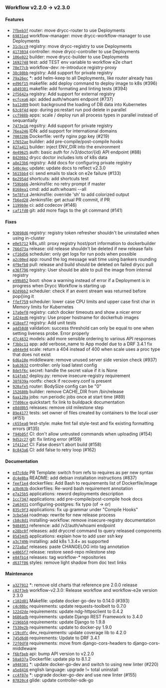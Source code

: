 ### Workflow v2.2.0 -> v2.3.0

#### Features
- [`7fbeb3f`](https://github.com/drycc/charts/commit/7fbeb3f6ed55512a7b032b8d3cb6b735a5abbe80) router: move drycc-router to use Deployments
- [`69831ed`](https://github.com/drycc/charts/commit/69831edd177517883c110cc049d8ae0d1e5150e7) workflow-manager: move drycc-workflow-manager to use Deployments
- [`31cbcc9`](https://github.com/drycc/charts/commit/31cbcc92952cb581f2a8222c07ac601d4a78c997) registry: move drycc-registry to use Deployments
- [`4173034`](https://github.com/drycc/charts/commit/4173034bfd2a0324018dcf85a4a989b0cc56e90b) controller: move drycc-controller to use Deployments
- [`106e022`](https://github.com/drycc/charts/commit/106e022b1721874838e4570c809a214068fbe17f) builder: move drycc-builder to use Deployments
- [`1692748`](https://github.com/drycc/charts/commit/16927489219f8dc04ac253cabaff075600b01791) test: add TEST env variable to workflow e2e chart
- [`78e77cb`](https://github.com/drycc/charts/commit/78e77cb8e7ce5e096829a12c205bd659ae53cab3) workflow-dev: re-introduce registry-proxy
- [`38c80bb`](https://github.com/drycc/charts/commit/38c80bbd74cdc64781ebffb19532ccadffe43027) registry: Add support for private registry
- [`79a26ec`](https://github.com/drycc/charts/commit/79a26ec1b717e71d4bb80a3a70d7bbce4eab35cc) *: add helm-keep to all Deployments, like router already has
- [`ed96f15`](https://github.com/drycc/builder/commit/ed96f1550945218b10b615e3706f3aa94a41ece9) makefile: add deploy command to deploy image to k8s (#396)
- [`a849301`](https://github.com/drycc/builder/commit/a84930170ed9428c00931da89482b782a9df0cd1) makefile: add formating and linting tests (#394)
- [`2f5642a`](https://github.com/drycc/builder/commit/2f5642a4e7e5239ed5d05c819bb75b07a1d55a41) registry: Add support for external registry
- [`ecfcea6`](https://github.com/drycc/controller/commit/ecfcea6129e5ddced353aaa369cfd656f733d9bd) api: added auth/whoami endpoint (#737)
- [`ba12d09`](https://github.com/drycc/controller/commit/ba12d0971f43a085ce1d6d4db0c8bc264968eb96) boot: background the loading of DB data into Kubernetes
- [`63c8f4d`](https://github.com/drycc/controller/commit/63c8f4dfdfe9943801724ffacffb56b70129d063) app: during ps:restart run pod delete in parallel
- [`ccf988b`](https://github.com/drycc/controller/commit/ccf988b3657ac0076b4ec88ef6ce7ee2d6afd8e9) apps: scale / deploy run all process types in parallel instead of sequantially
- [`7473e16`](https://github.com/drycc/dockerbuilder/commit/7473e16ba3a30fc31d51bea80bf1c561d2864aa5) regsitry: Add support for private registry
- [`76ea246`](https://github.com/drycc/router/commit/76ea246732f6987951913877a7d0a24ed0619c9c) IDN: add support for international domains
- [`7003286`](https://github.com/drycc/router/commit/7003286a001933f14625730fd7e3ccc64567142a) Dockerfile: verify nginx pgp key (#219)
- [`1f652ae`](https://github.com/drycc/slugbuilder/commit/1f652aecc7e689eb6b23699ef5f3f8763350c75b) builder: add pre-compile/post-compile hooks
- [`827a411`](https://github.com/drycc/slugbuilder/commit/827a41174d8de6155fa98a0c7b8c619bfa65ac9b) builder: inject ENV_DIR into the environment
- [`4e49625`](https://github.com/drycc/workflow-manager/commit/4e49625317eb3abf415d2d6653b28463121a71ce) auth: basic auth for /v3/doctor/{id} API endpoint (#88)
- [`84206b2`](https://github.com/drycc/workflow-manager/commit/84206b2cac6e5065b6c0bda84a269f1582a06b66) drycc doctor includes lots of k8s data
- [`a8e23b6`](https://github.com/drycc/workflow/commit/a8e23b696ba744a39c5a37afd8d0d13c2abfbbd0) registry: Add docs for configuring private registry
- [`540c4ec`](https://github.com/drycc/workflow/commit/540c4ec1dfcfe021bdbe7fa3631d21fdaeb06056) update: update docs to reflect v2.3.0
- [`5615bb4`](https://github.com/drycc/workflow-cli/commit/5615bb40c59ee68217631132b49c731efe8f6a6e) ci: send emails to slack on e2e failure (#133)
- [`6e2954d`](https://github.com/drycc/workflow-cli/commit/6e2954dd656aa385af75867262566091cb2bffce) shortcuts: add shortcuts test
- [`f59bb66`](https://github.com/drycc/workflow-cli/commit/f59bb66a1bf55a88bd198171bfdef776e5433d85) Jenkinsfile: no retry prompt if master
- [`8168ea1`](https://github.com/drycc/workflow-cli/commit/8168ea1e9b02f7c553d7d6578d90305dd47bd3fd) cmd: add auth:whoami --all
- [`5e78fc4`](https://github.com/drycc/workflow-cli/commit/5e78fc47c5f7d2b9fb9235a023288d8b42b2b863) Jenkinsfile: override 'sh' to add colorized output
- [`fb6ed28`](https://github.com/drycc/workflow-cli/commit/fb6ed281f2425a60fd9c04a2f3d31d06c328c944) Jenkinsfile: get actual PR commit, if PR
- [`1199b9e`](https://github.com/drycc/workflow-cli/commit/1199b9e0ad14453d1eea84dc55d7db58d0e74209) ci: add codecov (#146)
- [`caf1fd0`](https://github.com/drycc/workflow-cli/commit/caf1fd02f267f746be90742ba7ad653f495ad1d0) git: add more flags to the git command (#141)

#### Fixes
- [`93098d6`](https://github.com/drycc/charts/commit/93098d6727a11e6fba88b5d982f789ee9d724c06) registry: registry token refresher shouldn't be uninstalled when using in-cluster
- [`e0e5712`](https://github.com/drycc/builder/commit/e0e5712be8c094a5a685e7fcbf700c31d112f46a) k8s_util: proxy registry host/port information to dockerbuilder
- [`766d73a`](https://github.com/drycc/controller/commit/766d73af2b9e16798a9eedb63ce0683daa84dc94) release: old release shouldn't be deleted if new release fails
- [`cf16d56`](https://github.com/drycc/controller/commit/cf16d565e6d40110d6dfdfe029b8040290a5a79f) scheduler: only get logs for run pods when possible
- [`a2c00ed`](https://github.com/drycc/controller/commit/a2c00edeeea9eb6aa782f88cf466c29c92f9b21e) app: round the log message wait time using bankers rounding
- [`4f9efb0`](https://github.com/drycc/controller/commit/4f9efb042e33e62b9d75eb37c7a8cf8fe118a906) pull: release and build should be deleted on failed drycc pull
- [`e36f796`](https://github.com/drycc/controller/commit/e36f796bc0e7153d1f5649f6b66f8c362c04e785) registry: User should be able to pull the image from internal registry
- [`e99b852`](https://github.com/drycc/controller/commit/e99b852607e0b9b9e74c3d9f9b415d34e03a1a77) boot: show a warning instead of error if a Deployment is in progress when Drycc Workflow is starting up
- [`02d9bb2`](https://github.com/drycc/controller/commit/02d9bb20e358a2cc36fbc3d5170dbcfb099909bc) scheduler: check if an event stream was returned before pop()ing it
- [`ffef759`](https://github.com/drycc/controller/commit/ffef7591a3b4d601ccf4cb37ea304926ee5a00a8) scheduler: lower case CPU limits and upper case first char in Memory limits for Kubernetes
- [`17a0ef0`](https://github.com/drycc/controller/commit/17a0ef03dc20cdf06e192cfe8b7ba19b42bba236) registry: catch docker timeouts and show a nicer error
- [`1d24ed6`](https://github.com/drycc/controller/commit/1d24ed6f651aa19ea58e69f2b3dc647688e25b54) registry: Use proper hostname for dockerhub images
- [`418eef7`](https://github.com/drycc/controller/commit/418eef75539d9c8f3eb25b4b19070925263bffbf) registry: Add unit tests
- [`a4d58d8`](https://github.com/drycc/controller/commit/a4d58d86c22c2c17889a2580c575f8243af45307) validation: success threshold can only be equal to one when setting liveness probe. Error properly
- [`d7c4632`](https://github.com/drycc/controller/commit/d7c46324c1606d66f48b640ea061ac94866bc34a) models: add more sensible ordering to various API responses
- [`f3bbc11`](https://github.com/drycc/controller/commit/f3bbc11dbd2359bb4cde7e2b6d01520f3f66f35e) app: add verbose_name to App model due to a DRF 3.4.1 fix
- [`a044e94`](https://github.com/drycc/controller/commit/a044e947b9c411945b0984b17fe6d4652c4a55df) scale: return a 404 instead of 400 when scale uses a proc type that does not exist
- [`6d6a10e`](https://github.com/drycc/controller/commit/6d6a10e0533c17d16b2e8911cf3080e3e6f53234) middleware: remove unused server side version check (#937)
- [`bab3632`](https://github.com/drycc/controller/commit/bab36325f7f153aa4d1f12bef2adc2f338ae5a37) controller: only load latest config
- [`8de5f6c`](https://github.com/drycc/controller/commit/8de5f6c11bd74afdf53cc8aa8013593a91b71e13) secret: handle the secret value if it is None
- [`614feb7`](https://github.com/drycc/dockerbuilder/commit/614feb79c13aaa79888e581da627106ddd543659) deploy.py: remove insecure-registry requirement
- [`38f839a`](https://github.com/drycc/postgres/commit/38f839a2bfc6ffdc531aa62e1ac900e86189fe77) rootfs: check if recovery.conf is present
- [`920afe5`](https://github.com/drycc/router/commit/920afe5a510718bf4fcfbbdfec2d2ad9ef387459) router: BodySize config can be "0"
- [`152680b`](https://github.com/drycc/slugbuilder/commit/152680b054132d472f3edecda15a10b0d830be00) builder: remove CACHE_DIR from /bin/release
- [`6aa120a`](https://github.com/drycc/workflow-manager/commit/6aa120a6caab3e3c2a507a3eb826ecc2080b6e98) jobs: run periodic jobs once at start time (#89)
- [`7fd06ce`](https://github.com/drycc/workflow/commit/7fd06cec90270907f932f0f2fcf0bbaa606851e8) quickstart: fix link to buildpack documentation
- [`e8dd0b5`](https://github.com/drycc/workflow/commit/e8dd0b5cf676b48bc2186d93e6f9592a1a08fbed) releases: remove old milestone step
- [`89e4177`](https://github.com/drycc/workflow-cli/commit/89e41771867c88808a89d405b51e9a626a55fcf1) tests: set owner of files created by containers to the local user (#151)
- [`c655ea0`](https://github.com/drycc/workflow-cli/commit/c655ea0ceba12a077c6110ff10b873c1c48a4a35) test-style: make fmt fail style-test and fix existing formatting errors (#135)
- [`f94b05f`](https://github.com/drycc/workflow-cli/commit/f94b05f23ffd3f76833f866894c5b62d4eaeed8e) CI: don't allow untrusted commands when uploading (#154)
- [`9d52c27`](https://github.com/drycc/workflow-cli/commit/9d52c27824a6ec0cb38c54de0209df6cfcb79c34) git: fix linting error (#159)
- [`1f412af`](https://github.com/drycc/workflow-cli/commit/1f412afd5351b799c7b48a1caa26de472a4179c5) CI: False doesn't abort build (#158)
- [`8c843a6`](https://github.com/drycc/workflow-cli/commit/8c843a61edfb897a1281d28826b134d5f1f5336a) CI: add false to retry loop (#162)

#### Documentation
- [`ed7c6de`](https://github.com/drycc/controller/commit/ed7c6de26243a327882a2cd80fbc65b295f1c8a9) PR Template: switch from refs to requires as per new syntax
- [`dc4e0ba`](https://github.com/drycc/controller/commit/dc4e0ba3180cf1a46d0e5ea73377e858ffa5a81a) README: add debian installation instructions (#837)
- [`feef1e4`](https://github.com/drycc/workflow/commit/feef1e4b39f82b39a2f9f3d41d781adbe9c5dea9) dockerfiles: Add Bash to requirements list of Dockerfile/image
- [`a3bd63b`](https://github.com/drycc/workflow/commit/a3bd63bbde6224aa36a02a3981a055af523a9bfc) dockerfiles: Re-word bash requirement annotation
- [`e7a25b5`](https://github.com/drycc/workflow/commit/e7a25b56bcde14c3760749b59da699ea3d9d0a34) applications: reword deployments description
- [`1cc7347`](https://github.com/drycc/workflow/commit/1cc734727a48ada1a0f045dbdac85ef0439fe0fa) applications: add pre-compile/post-compile hook docs
- [`2a63431`](https://github.com/drycc/workflow/commit/2a63431ebdf9849317fde02b29ef50bf921e95aa) configuring-postgres: fix typo (of -> or)
- [`835c9f3`](https://github.com/drycc/workflow/commit/835c9f3543447a515c5596a2bf8cb993f40242a1) applications: fix up grammar under "Compile Hooks"
- [`3cbe544`](https://github.com/drycc/workflow/commit/3cbe5447a5723891e80a59e445078e56649f55c8) roadmap: rewrite for new release process
- [`cb8c8d1`](https://github.com/drycc/workflow/commit/cb8c8d1646e9f8040b7b8a41abf60586ebf4bec6) installing-workflow: remove insecure-registry documentation
- [`9404953`](https://github.com/drycc/workflow/commit/94049530a56dc49194b0651004d409272f9f22b6) reference: add /v2/auth/whoami endpoint
- [`e28bc0f`](https://github.com/drycc/workflow/commit/e28bc0f0f82b01056e77f9f929bf5b331271ff85) releases: add dryccrel command to query released components
- [`85d34d5`](https://github.com/drycc/workflow/commit/85d34d563e8c45a3eed51e2abec68f7afadaf227) applications: explain how to add user ssh key
- [`a3c749b`](https://github.com/drycc/workflow/commit/a3c749bc645e2e16f8666d07401720678a2eb7cc) installing: add k8s 1.3.4+ as supported
- [`272a8af`](https://github.com/drycc/workflow/commit/272a8af57f3a1026b4662ab918deca92f447d233) releases: paste CHANGELOG into tag annotation
- [`e4065f7`](https://github.com/drycc/workflow/commit/e4065f7f814410ed6aec122050fc477ddaf511fe) release: restore seed-repo milestone step
- [`e84fb14`](https://github.com/drycc/workflow/commit/e84fb14a4f1d96d206ac09922cbba22903cd25a6) releases: tag workflow-* repositories
- [`d637f06`](https://github.com/drycc/workflow/commit/d637f0688f81d23a235d893609783d27a82efde1) styles: remove light shadow from doc text links

#### Maintenance
- [`a327912`](https://github.com/drycc/charts/commit/a327912c68147de2dada421ca142e239b2429ed9) *: remove old charts that reference pre 2.0.0 release
- [`c82f3eb`](https://github.com/drycc/charts/commit/c82f3ebe005fb94729dceaf86917fc97aa199e46) workflow-v2.3.0: Release workflow and workflow-e2e version 2.3.0
- [`c102d81`](https://github.com/drycc/builder/commit/c102d81ec265196aef68807812f9764cf85d102c) Makefile: update docker-go-dev to 0.14.0 (#393)
- [`c4c00bc`](https://github.com/drycc/controller/commit/c4c00bc4f766f5ce6810aebadafb3b2ea8bededa) requirements: update requests-toolbelt to 0.7.0
- [`122d2de`](https://github.com/drycc/controller/commit/122d2de8dd1664345e876869128f9dee16c72343) requirements: update ndg-httpsclient to 0.4.2
- [`b606adb`](https://github.com/drycc/controller/commit/b606adb899a57c053a1de9b75e4c70ef2976aa7c) requirements: update Django REST Framework to 3.4.0
- [`2196b58`](https://github.com/drycc/controller/commit/2196b581ab39727884a057dcf4bc7a92d4f92b61) requirements: update Django to 1.9.8
- [`f530e2b`](https://github.com/drycc/controller/commit/f530e2b7b6a9243ace32b4068ae1e889b7ab8b72) requirements: update to docker-py 1.9.0
- [`c19cdfc`](https://github.com/drycc/controller/commit/c19cdfcf332032be3e4a8a7222153b176999f1e5) dev_requirements: update coverage lib to 4.2.0
- [`745d6d0`](https://github.com/drycc/controller/commit/745d6d0e6ee4278eeb6c5f0b5120fd8c886994b9) requirements: Update to DRF 3.4.1
- [`72f0df8`](https://github.com/drycc/controller/commit/72f0df83a8b364869a543639eb8a6730fb167f91) requirements: move from django-cors-headers to django-cors-middleware
- [`f6bfbeb`](https://github.com/drycc/controller/commit/f6bfbeb31c5b96c1529b7bb0ddaeef2fb01d93b4) api: bump API version to v2.2.0
- [`58a837a`](https://github.com/drycc/dockerbuilder/commit/58a837a0ec5e2d5b3725ff442fd7641f2fd748b3) Dockerfile: update pip to 8.1.2
- [`a948381`](https://github.com/drycc/router/commit/a948381dcbff07c0f23a24121a8b24cd3c6db69e) *: update docker-go-dev and switch to using new linter (#220)
- [`a5e8416`](https://github.com/drycc/workflow/commit/a5e8416800e531caa59b0f29459de2bae3404c68) english language: upgrade != total uninstall
- [`cc4f07e`](https://github.com/drycc/workflow-cli/commit/cc4f07e2b89caabfc8947f77a9f2c1a1d7716ba6) *: upgrade docker-go-dev and use new linter (#155)
- [`87820c4`](https://github.com/drycc/workflow-cli/commit/87820c4a0dd1866a8110daa3021e7f8cf766bcdc) glide: update controller-sdk-go

